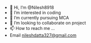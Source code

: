 - 👋 Hi, I’m @Nilesh8918
- 👀 I’m interested in coding
- 🌱 I’m currently pursuing MCA
- 💞️ I’m looking to collaborate on project
- 📫 How to reach me ...
- Email nileshdatta327@gmail.com

<!---
Nilesh8918/Nilesh8918 is a ✨ special ✨ repository because its `README.md` (this file) appears on your GitHub profile.
You can click the Preview link to take a look at your changes.
--->

